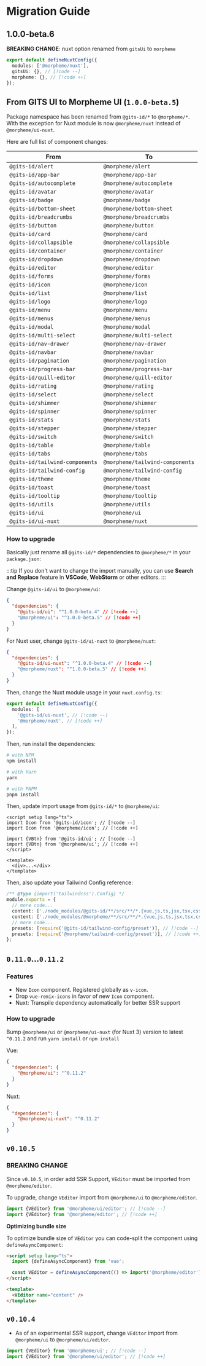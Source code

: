 # Migration Guide

## 1.0.0-beta.6

**BREAKING CHANGE**: nuxt option renamed from `gitsUi` to `morpheme`

```ts
export default defineNuxtConfig({
  modules: ['@morpheme/nuxt'],
  gitsUi: {}, // [!code --]
  morpheme: {}, // [!code ++]
});
```

## From GITS UI to Morpheme UI (`1.0.0-beta.5`)

Package namespace has been renamed from `@gits-id/*` to `@morpheme/*`. With the exception for Nuxt module is now `@morpheme/nuxt` instead of `@morpheme/ui-nuxt`.

Here are full list of component changes:

| From                           | To                              |
| ------------------------------ | ------------------------------- |
| `@gits-id/alert`               | `@morpheme/alert`               |
| `@gits-id/app-bar`             | `@morpheme/app-bar`             |
| `@gits-id/autocomplete`        | `@morpheme/autocomplete`        |
| `@gits-id/avatar`              | `@morpheme/avatar`              |
| `@gits-id/badge`               | `@morpheme/badge`               |
| `@gits-id/bottom-sheet`        | `@morpheme/bottom-sheet`        |
| `@gits-id/breadcrumbs`         | `@morpheme/breadcrumbs`         |
| `@gits-id/button`              | `@morpheme/button`              |
| `@gits-id/card`                | `@morpheme/card`                |
| `@gits-id/collapsible`         | `@morpheme/collapsible`         |
| `@gits-id/container`           | `@morpheme/container`           |
| `@gits-id/dropdown`            | `@morpheme/dropdown`            |
| `@gits-id/editor`              | `@morpheme/editor`              |
| `@gits-id/forms`               | `@morpheme/forms`               |
| `@gits-id/icon`                | `@morpheme/icon`                |
| `@gits-id/list`                | `@morpheme/list`                |
| `@gits-id/logo`                | `@morpheme/logo`                |
| `@gits-id/menu`                | `@morpheme/menu`                |
| `@gits-id/menus`               | `@morpheme/menus`               |
| `@gits-id/modal`               | `@morpheme/modal`               |
| `@gits-id/multi-select`        | `@morpheme/multi-select`        |
| `@gits-id/nav-drawer`          | `@morpheme/nav-drawer`          |
| `@gits-id/navbar`              | `@morpheme/navbar`              |
| `@gits-id/pagination`          | `@morpheme/pagination`          |
| `@gits-id/progress-bar`        | `@morpheme/progress-bar`        |
| `@gits-id/quill-editor`        | `@morpheme/quill-editor`        |
| `@gits-id/rating`              | `@morpheme/rating`              |
| `@gits-id/select`              | `@morpheme/select`              |
| `@gits-id/shimmer`             | `@morpheme/shimmer`             |
| `@gits-id/spinner`             | `@morpheme/spinner`             |
| `@gits-id/stats`               | `@morpheme/stats`               |
| `@gits-id/stepper`             | `@morpheme/stepper`             |
| `@gits-id/switch`              | `@morpheme/switch`              |
| `@gits-id/table`               | `@morpheme/table`               |
| `@gits-id/tabs`                | `@morpheme/tabs`                |
| `@gits-id/tailwind-components` | `@morpheme/tailwind-components` |
| `@gits-id/tailwind-config`     | `@morpheme/tailwind-config`     |
| `@gits-id/theme`               | `@morpheme/theme`               |
| `@gits-id/toast`               | `@morpheme/toast`               |
| `@gits-id/tooltip`             | `@morpheme/tooltip`             |
| `@gits-id/utils`               | `@morpheme/utils`               |
| `@gits-id/ui`                  | `@morpheme/ui`                  |
| `@gits-id/ui-nuxt`             | `@morpheme/nuxt`                |

### How to upgrade

Basically just rename all `@gits-id/*` dependencies to `@morpheme/*` in your `package.json`:

:::tip
If you don't want to change the import manually, you can use **Search and Replace** feature in **VSCode**, **WebStorm** or other editors.
:::

Change `@gits-id/ui` to `@morpheme/ui`:

```json
{
  "dependencies": {
    "@gits-id/ui": "^1.0.0-beta.4" // [!code --]
    "@morpheme/ui": "^1.0.0-beta.5" // [!code ++]
  }
}
```

For Nuxt user, change `@gits-id/ui-nuxt` to `@morpheme/nuxt`:

```json
{
  "dependencies": {
    "@gits-id/ui-nuxt": "^1.0.0-beta.4" // [!code --]
    "@morpheme/nuxt": "^1.0.0-beta.5" // [!code ++]
  }
}
```

Then, change the Nuxt module usage in your `nuxt.config.ts`:

```ts
export default defineNuxtConfig({
  modules: [
    '@gits-id/ui-nuxt', // [!code --]
    '@morpheme/nuxt', // [!code ++]
  ],
});
```

Then, run install the dependencies:

```bash
# with NPM
npm install

# with Yarn
yarn

# with PNPM
pnpm install
```

Then, update import usage from `@gits-id/*` to `@morpheme/ui`:

```vue
<script setup lang="ts">
import Icon from '@gits-id/icon'; // [!code --]
import Icon from '@morpheme/icon'; // [!code ++]

import {VBtn} from '@gits-id/ui'; // [!code --]
import {VBtn} from '@morpheme/ui'; // [!code ++]
</script>

<template>
  <div>...</div>
</template>
```

Then, also update your Tailwind Config reference:

```ts
/** @type {import('tailwindcss').Config} */
module.exports = {
  // more code...
  content: ['./node_modules/@gits-id/**/src/**/*.{vue,js,ts,jsx,tsx,css}'], // [!code --]
  content: ['./node_modules/@morpheme/**/src/**/*.{vue,js,ts,jsx,tsx,css}'], // [!code ++]
  // more code...
  presets: [require('@gits-id/tailwind-config/preset')], // [!code --]
  presets: [require('@morpheme/tailwind-config/preset')], // [!code ++]
};
```

## `0.11.0`...`0.11.2`

### Features

- New `Icon` component. Registered globally as `v-icon`.
- Drop `vue-remix-icons` in favor of new `Icon` component.
- Nuxt: Transpile dependency automatically for better SSR support

### How to upgrade

Bump `@morpheme/ui` or `@morpheme/ui-nuxt` (for Nuxt 3) version to latest `^0.11.2` and run `yarn install` or `npm install`

Vue:

```json
{
  "dependencies": {
    "@morpheme/ui": "^0.11.2"
  }
}
```

Nuxt:

```json
{
  "dependencies": {
    "@morpheme/ui-nuxt": "^0.11.2"
  }
}
```

## `v0.10.5`

### BREAKING CHANGE

Since `v0.10.5`, in order add SSR Support, `VEditor` must be imported from `@morpheme/editor`.

To upgrade, change `VEditor` import from `@morpheme/ui` to `@morpheme/editor`.

```ts
import {VEditor} from '@morpheme/ui/editor'; // [!code --]
import {VEditor} from '@morpheme/editor'; // [!code ++]
```

**Optimizing bundle size**

To optimize bundle size of `VEditor` you can code-split the component using `defineAsyncComponent`:

```html
<script setup lang="ts">
  import {defineAsyncComponent} from 'vue';

  const VEditor = defineAsyncComponent(() => import('@morpheme/editor'));
</script>

<template>
  <VEditor name="content" />
</template>
```

## `v0.10.4`

- As of an experimental SSR support, change `VEditor` import from `@morpheme/ui` to `@morpheme/ui/editor`.

```ts
import {VEditor} from '@morpheme/ui'; // [!code --]
import {VEditor} from '@morpheme/ui/editor'; // [!code ++]
```
